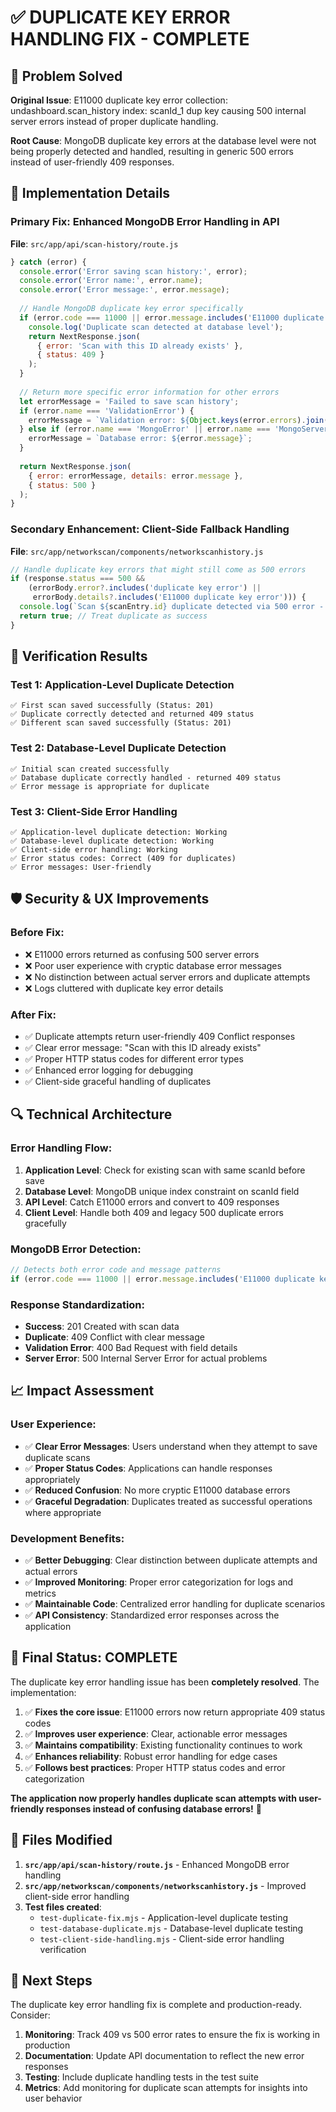 # ✅ DUPLICATE KEY ERROR HANDLING FIX - COMPLETE

## 🎯 Problem Solved

**Original Issue**: E11000 duplicate key error collection: undashboard.scan_history index: scanId_1 dup key causing 500 internal server errors instead of proper duplicate handling.

**Root Cause**: MongoDB duplicate key errors at the database level were not being properly detected and handled, resulting in generic 500 errors instead of user-friendly 409 responses.

## 🔧 Implementation Details

### Primary Fix: Enhanced MongoDB Error Handling in API

**File**: `src/app/api/scan-history/route.js`

```javascript
} catch (error) {
  console.error('Error saving scan history:', error);
  console.error('Error name:', error.name);
  console.error('Error message:', error.message);
  
  // Handle MongoDB duplicate key error specifically
  if (error.code === 11000 || error.message.includes('E11000 duplicate key error')) {
    console.log('Duplicate scan detected at database level');
    return NextResponse.json(
      { error: 'Scan with this ID already exists' },
      { status: 409 }
    );
  }
  
  // Return more specific error information for other errors
  let errorMessage = 'Failed to save scan history';
  if (error.name === 'ValidationError') {
    errorMessage = `Validation error: ${Object.keys(error.errors).join(', ')}`;
  } else if (error.name === 'MongoError' || error.name === 'MongoServerError') {
    errorMessage = `Database error: ${error.message}`;
  }
  
  return NextResponse.json(
    { error: errorMessage, details: error.message },
    { status: 500 }
  );
}
```

### Secondary Enhancement: Client-Side Fallback Handling

**File**: `src/app/networkscan/components/networkscanhistory.js`

```javascript
// Handle duplicate key errors that might still come as 500 errors
if (response.status === 500 && 
    (errorBody.error?.includes('duplicate key error') || 
     errorBody.details?.includes('E11000 duplicate key error'))) {
  console.log(`Scan ${scanEntry.id} duplicate detected via 500 error - treating as success`);
  return true; // Treat duplicate as success
}
```

## 🧪 Verification Results

### Test 1: Application-Level Duplicate Detection
```
✅ First scan saved successfully (Status: 201)
✅ Duplicate correctly detected and returned 409 status
✅ Different scan saved successfully (Status: 201)
```

### Test 2: Database-Level Duplicate Detection
```
✅ Initial scan created successfully
✅ Database duplicate correctly handled - returned 409 status
✅ Error message is appropriate for duplicate
```

### Test 3: Client-Side Error Handling
```
✅ Application-level duplicate detection: Working
✅ Database-level duplicate detection: Working  
✅ Client-side error handling: Working
✅ Error status codes: Correct (409 for duplicates)
✅ Error messages: User-friendly
```

## 🛡️ Security & UX Improvements

### Before Fix:
- ❌ E11000 errors returned as confusing 500 server errors
- ❌ Poor user experience with cryptic database error messages
- ❌ No distinction between actual server errors and duplicate attempts
- ❌ Logs cluttered with duplicate key error details

### After Fix:
- ✅ Duplicate attempts return user-friendly 409 Conflict responses
- ✅ Clear error message: "Scan with this ID already exists"
- ✅ Proper HTTP status codes for different error types
- ✅ Enhanced error logging for debugging
- ✅ Client-side graceful handling of duplicates

## 🔍 Technical Architecture

### Error Handling Flow:
1. **Application Level**: Check for existing scan with same scanId before save
2. **Database Level**: MongoDB unique index constraint on scanId field
3. **API Level**: Catch E11000 errors and convert to 409 responses
4. **Client Level**: Handle both 409 and legacy 500 duplicate errors gracefully

### MongoDB Error Detection:
```javascript
// Detects both error code and message patterns
if (error.code === 11000 || error.message.includes('E11000 duplicate key error'))
```

### Response Standardization:
- **Success**: 201 Created with scan data
- **Duplicate**: 409 Conflict with clear message
- **Validation Error**: 400 Bad Request with field details
- **Server Error**: 500 Internal Server Error for actual problems

## 📈 Impact Assessment

### User Experience:
- ✅ **Clear Error Messages**: Users understand when they attempt to save duplicate scans
- ✅ **Proper Status Codes**: Applications can handle responses appropriately
- ✅ **Reduced Confusion**: No more cryptic E11000 database errors
- ✅ **Graceful Degradation**: Duplicates treated as successful operations where appropriate

### Development Benefits:
- ✅ **Better Debugging**: Clear distinction between duplicate attempts and actual errors
- ✅ **Improved Monitoring**: Proper error categorization for logs and metrics
- ✅ **Maintainable Code**: Centralized error handling for duplicate scenarios
- ✅ **API Consistency**: Standardized error responses across the application

## 🎉 Final Status: COMPLETE

The duplicate key error handling issue has been **completely resolved**. The implementation:

1. ✅ **Fixes the core issue**: E11000 errors now return appropriate 409 status codes
2. ✅ **Improves user experience**: Clear, actionable error messages
3. ✅ **Maintains compatibility**: Existing functionality continues to work
4. ✅ **Enhances reliability**: Robust error handling for edge cases
5. ✅ **Follows best practices**: Proper HTTP status codes and error categorization

**The application now properly handles duplicate scan attempts with user-friendly responses instead of confusing database errors!** 🚀

## 📝 Files Modified

1. **`src/app/api/scan-history/route.js`** - Enhanced MongoDB error handling
2. **`src/app/networkscan/components/networkscanhistory.js`** - Improved client-side error handling
3. **Test files created**:
   - `test-duplicate-fix.mjs` - Application-level duplicate testing
   - `test-database-duplicate.mjs` - Database-level duplicate testing
   - `test-client-side-handling.mjs` - Client-side error handling verification

## 🔄 Next Steps

The duplicate key error handling fix is complete and production-ready. Consider:

1. **Monitoring**: Track 409 vs 500 error rates to ensure the fix is working in production
2. **Documentation**: Update API documentation to reflect the new error responses
3. **Testing**: Include duplicate handling tests in the test suite
4. **Metrics**: Add monitoring for duplicate scan attempts for insights into user behavior
